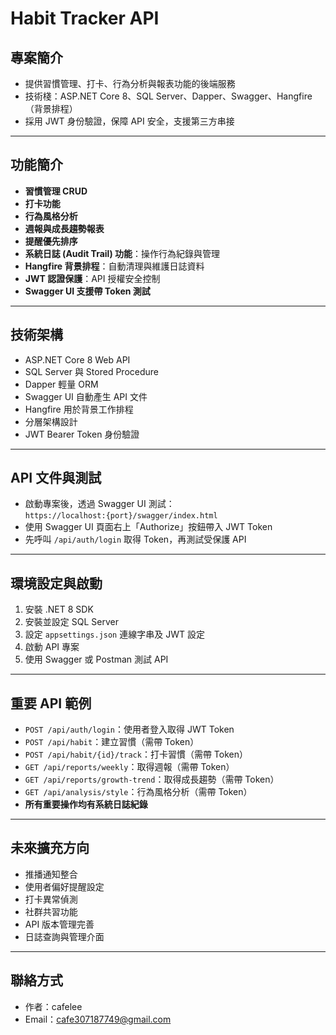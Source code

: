 # Habit Tracker API

## 專案簡介

- 提供習慣管理、打卡、行為分析與報表功能的後端服務  
- 技術棧：ASP.NET Core 8、SQL Server、Dapper、Swagger、Hangfire（背景排程）  
- 採用 JWT 身份驗證，保障 API 安全，支援第三方串接  

---

## 功能簡介

- **習慣管理 CRUD**  
- **打卡功能**  
- **行為風格分析**  
- **週報與成長趨勢報表**  
- **提醒優先排序**  
- **系統日誌 (Audit Trail) 功能**：操作行為紀錄與管理  
- **Hangfire 背景排程**：自動清理與維護日誌資料  
- **JWT 認證保護**：API 授權安全控制  
- **Swagger UI 支援帶 Token 測試**  

---

## 技術架構

- ASP.NET Core 8 Web API  
- SQL Server 與 Stored Procedure  
- Dapper 輕量 ORM  
- Swagger UI 自動產生 API 文件  
- Hangfire 用於背景工作排程  
- 分層架構設計  
- JWT Bearer Token 身份驗證  

---

## API 文件與測試

- 啟動專案後，透過 Swagger UI 測試：  
  `https://localhost:{port}/swagger/index.html`  
- 使用 Swagger UI 頁面右上「Authorize」按鈕帶入 JWT Token  
- 先呼叫 `/api/auth/login` 取得 Token，再測試受保護 API  

---

## 環境設定與啟動

1. 安裝 .NET 8 SDK  
2. 安裝並設定 SQL Server  
3. 設定 `appsettings.json` 連線字串及 JWT 設定  
4. 啟動 API 專案  
5. 使用 Swagger 或 Postman 測試 API  

---

## 重要 API 範例

- `POST /api/auth/login`：使用者登入取得 JWT Token  
- `POST /api/habit`：建立習慣（需帶 Token）  
- `POST /api/habit/{id}/track`：打卡習慣（需帶 Token）  
- `GET /api/reports/weekly`：取得週報（需帶 Token）  
- `GET /api/reports/growth-trend`：取得成長趨勢（需帶 Token）  
- `GET /api/analysis/style`：行為風格分析（需帶 Token）  
- **所有重要操作均有系統日誌紀錄**  

---

## 未來擴充方向

- 推播通知整合  
- 使用者偏好提醒設定  
- 打卡異常偵測  
- 社群共習功能  
- API 版本管理完善  
- 日誌查詢與管理介面  

---

## 聯絡方式

- 作者：cafelee  
- Email：cafe307187749@gmail.com
